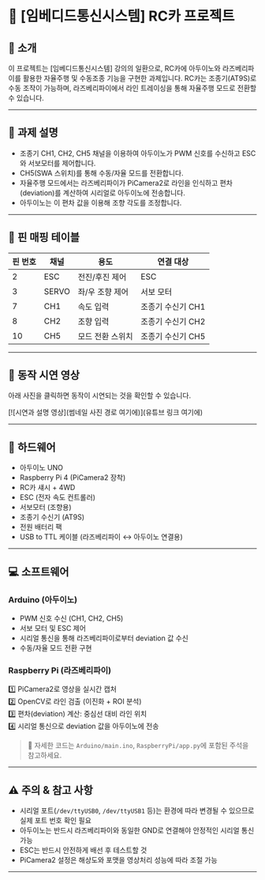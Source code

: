 # 📌 [임베디드통신시스템] RC카 프로젝트

## 📖 소개

이 프로젝트는 [임베디드통신시스템] 강의의 일환으로, RC카에 아두이노와 라즈베리파이를 활용한 자율주행 및 수동조종 기능을 구현한 과제입니다. RC카는 조종기(AT9S)로 수동 조작이 가능하며, 라즈베리파이에서 라인 트레이싱을 통해 자율주행 모드로 전환할 수 있습니다.

---

## 📝 과제 설명

- 조종기 CH1, CH2, CH5 채널을 이용하여 아두이노가 PWM 신호를 수신하고 ESC와 서보모터를 제어합니다.
- CH5(SWA 스위치)를 통해 수동/자율 모드를 전환합니다.
- 자율주행 모드에서는 라즈베리파이가 PiCamera2로 라인을 인식하고 편차(deviation)를 계산하여 시리얼로 아두이노에 전송합니다.
- 아두이노는 이 편차 값을 이용해 조향 각도를 조정합니다.

---

## 📌 핀 매핑 테이블

| 핀 번호 | 채널 | 용도               | 연결 대상           |
|---------|-------|--------------------|----------------------|
| 2       | ESC   | 전진/후진 제어     | ESC                  |
| 3       | SERVO | 좌/우 조향 제어    | 서보 모터            |
| 7       | CH1   | 속도 입력          | 조종기 수신기 CH1    |
| 8       | CH2   | 조향 입력          | 조종기 수신기 CH2    |
| 10      | CH5   | 모드 전환 스위치   | 조종기 수신기 CH5    |

---

## 🎥 동작 시연 영상

아래 사진을 클릭하면 동작이 시연되는 것을 확인할 수 있습니다.

[![시연과 설명 영상](썸네일 사진 경로 여기에)](유튜브 링크 여기에)

---

## 🔩 하드웨어

- 아두이노 UNO
- Raspberry Pi 4 (PiCamera2 장착)
- RC카 섀시 + 4WD
- ESC (전자 속도 컨트롤러)
- 서보모터 (조향용)
- 조종기 수신기 (AT9S)
- 전원 배터리 팩
- USB to TTL 케이블 (라즈베리파이 ↔ 아두이노 연결용)

---

## 💻 소프트웨어

### Arduino (아두이노)

- PWM 신호 수신 (CH1, CH2, CH5)
- 서보 모터 및 ESC 제어
- 시리얼 통신을 통해 라즈베리파이로부터 deviation 값 수신
- 수동/자율 모드 전환 구현

### Raspberry Pi (라즈베리파이)

1️⃣ PiCamera2로 영상을 실시간 캡처  
2️⃣ OpenCV로 라인 검출 (이진화 + ROI 분석)  
3️⃣ 편차(deviation) 계산: 중심선 대비 라인 위치  
4️⃣ 시리얼 통신으로 deviation 값을 아두이노에 전송

> 🔧 자세한 코드는 `Arduino/main.ino`, `RaspberryPi/app.py`에 포함된 주석을 참고하세요.

---

## ⚠️ 주의 & 참고 사항

- 시리얼 포트(`/dev/ttyUSB0`, `/dev/ttyUSB1` 등)는 환경에 따라 변경될 수 있으므로 실제 포트 번호 확인 필요
- 아두이노는 반드시 라즈베리파이와 동일한 GND로 연결해야 안정적인 시리얼 통신 가능
- ESC는 반드시 안전하게 배선 후 테스트할 것
- PiCamera2 설정은 해상도와 포맷을 영상처리 성능에 따라 조절 가능

---

